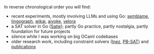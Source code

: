 In reverse chronological order you will find:

- recent experiments, mostly involving LLMs and using Go: [semblame][semblame], [lingograph][lingograph], [wikai][wikai], [aivoke][aivoke], [velora][velora]
- a SAT solver in Go ([Satie][satie]); partly Go practice, partly nostalgia, partly foundation for future projects
- silence while I was working on big OCaml codebases
- older research work, including constraint solvers ([Inez][inez], [PB-SAT][pbsat]) and [publications][pub]

[semblame]: https://github.com/vasilisp/semblame
[lingograph]: https://github.com/vasilisp/lingograph
[wikai]: https://github.com/vasilisp/wikai
[aivoke]: https://github.com/vasilisp/aivoke
[velora]: https://github.com/vasilisp/velora
[satie]: https://github.com/vasilisp/satie
[inez]: https://github.com/vasilisp/inez
[pbsat]: https://github.com/vasilisp/pb-sat
[pub]: https://github.com/vasilisp/pub
